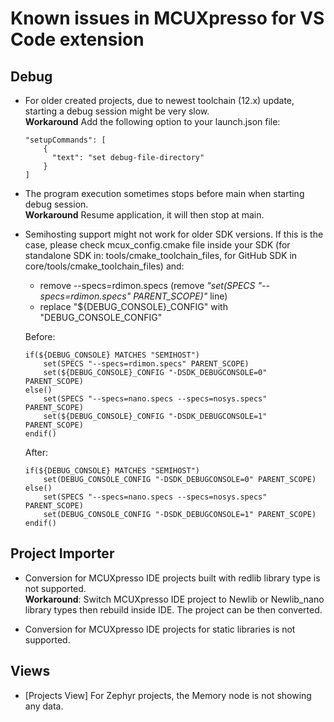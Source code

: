 # Known issues in MCUXpresso for VS Code extension

## Debug

* For older created projects, due to newest toolchain (12.x) update, starting a debug session might be very slow.\
   **Workaround** Add the following option to your launch.json file:
    ```
    "setupCommands": [
        {
          "text": "set debug-file-directory"
        }
    ]
    ```

* The program execution sometimes stops before main when starting debug session.\
    **Workaround** Resume application, it will then stop at main.

* Semihosting support might not work for older SDK versions. If this is the case, please check mcux_config.cmake file inside your SDK (for standalone SDK in: tools/cmake_toolchain_files, for GitHub SDK in core/tools/cmake_toolchain_files) and:
    - remove --specs=rdimon.specs (remove _"set(SPECS "--specs=rdimon.specs" PARENT_SCOPE)"_ line)
    - replace "${DEBUG_CONSOLE}_CONFIG" with "DEBUG_CONSOLE_CONFIG"
    
    Before:
    ```
    if(${DEBUG_CONSOLE} MATCHES "SEMIHOST")
        set(SPECS "--specs=rdimon.specs" PARENT_SCOPE)
        set(${DEBUG_CONSOLE}_CONFIG "-DSDK_DEBUGCONSOLE=0" PARENT_SCOPE)
    else()
        set(SPECS "--specs=nano.specs --specs=nosys.specs" PARENT_SCOPE)
        set(${DEBUG_CONSOLE}_CONFIG "-DSDK_DEBUGCONSOLE=1" PARENT_SCOPE)
    endif()
    ```
    After:
    ```
    if(${DEBUG_CONSOLE} MATCHES "SEMIHOST")
        set(DEBUG_CONSOLE_CONFIG "-DSDK_DEBUGCONSOLE=0" PARENT_SCOPE)
    else()
        set(SPECS "--specs=nano.specs --specs=nosys.specs" PARENT_SCOPE)
        set(DEBUG_CONSOLE_CONFIG "-DSDK_DEBUGCONSOLE=1" PARENT_SCOPE)
    endif()
    ```

## Project Importer

* Conversion for MCUXpresso IDE projects built with redlib library type is not supported.\
    **Workaround**: Switch MCUXpresso IDE project to Newlib or Newlib_nano library types then rebuild inside IDE. The project can be then converted.

* Conversion for MCUXpresso IDE projects for static libraries is not supported.

## Views

* [Projects View] For Zephyr projects, the Memory node is not showing any data.